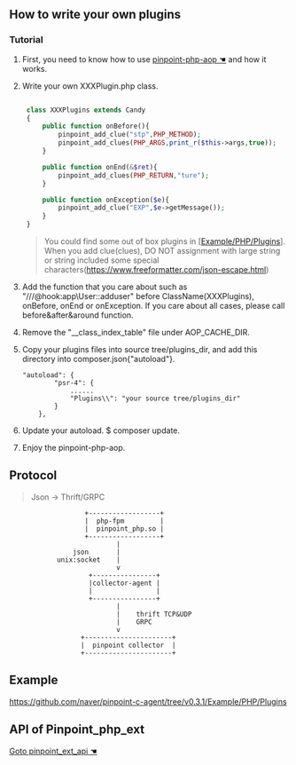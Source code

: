 ## How to write your own plugins 

### Tutorial

1. First, you need to know how to use [ pinpoint-php-aop ☚](https://github.com/naver/pinpoint-php-aop) and how it works. 
2. Write your own XXXPlugin.php class.
   
   ```php

    class XXXPlugins extends Candy
    {
        public function onBefore(){
            pinpoint_add_clue("stp",PHP_METHOD);
            pinpoint_add_clues(PHP_ARGS,print_r($this->args,true));
        }

        public function onEnd(&$ret){
            pinpoint_add_clues(PHP_RETURN,"ture");
        }

        public function onException($e){
            pinpoint_add_clue("EXP",$e->getMessage());
        }
    }
   ```
   > You could find some out of box plugins in [[Example/PHP/Plugins](../../Example/PHP/Plugins)].
    When you add clue(clues), DO NOT assignment with large string or string included some special characters(https://www.freeformatter.com/json-escape.html)
3. Add the function that you care about such as "///@hook:app\User::adduser" before ClassName(XXXPlugins), onBefore, onEnd or onException. If you care about all cases, please call before&after&around function.

4. Remove the "__class_index_table" file under AOP_CACHE_DIR.

5. Copy your plugins files into source tree/plugins_dir, and add this directory into composer.json{"autoload"}.
   
    ```
    "autoload": {
            "psr-4": {
                ......
                "Plugins\\": "your source tree/plugins_dir"
            }
        },
    ```
    
6. Update your autoload. $ composer update.
7. Enjoy the pinpoint-php-aop.
## Protocol

> Json -> Thrift/GRPC

```
                   +------------------+
                   |  php-fpm         |
                   |  pinpoint_php.so |
                   +------------------+
                           |
                json       |
            unix:socket    |
                           v
                    +----------------+
                    |collector-agent |
                    |                |
                    +----------------+
                           |
                           |    thrift TCP&UDP
                           |    GRPC
                           v
                  +----------------------+
                  |  pinpoint collector  |
                  +----------------------+

```

## Example

https://github.com/naver/pinpoint-c-agent/tree/v0.3.1/Example/PHP/Plugins

## API of Pinpoint_php_ext
[Goto pinpoint_ext_api ☚](https://github.com/naver/pinpoint-c-agent/blob/v0.3.1/src/PHP/pinpoint_php_api.php)